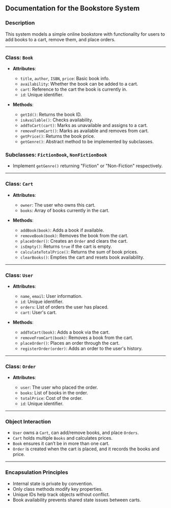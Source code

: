 ## Documentation for the Bookstore System

### Description

This system models a simple online bookstore with functionality for users to add books to a cart, remove them, and place orders.

---

### Class: `Book`

* **Attributes**:

  * `title`, `author`, `ISBN`, `price`: Basic book info.
  * `availability`: Whether the book can be added to a cart.
  * `cart`: Reference to the cart the book is currently in.
  * `id`: Unique identifier.
* **Methods**:

  * `getId()`: Returns the book ID.
  * `isAvailable()`: Checks availability.
  * `addToCart(cart)`: Marks as unavailable and assigns to a cart.
  * `removeFromCart()`: Marks as available and removes from cart.
  * `getPrice()`: Returns the book price.
  * `getGenre()`: Abstract method to be implemented by subclasses.

### Subclasses: `FictionBook`, `NonFictionBook`

* Implement `getGenre()` returning "Fiction" or "Non-Fiction" respectively.

---

### Class: `Cart`

* **Attributes**:

  * `owner`: The user who owns this cart.
  * `books`: Array of books currently in the cart.
* **Methods**:

  * `addBook(book)`: Adds a book if available.
  * `removeBook(book)`: Removes the book from the cart.
  * `placeOrder()`: Creates an `Order` and clears the cart.
  * `isEmpty()`: Returns `true` if the cart is empty.
  * `calculateTotalPrice()`: Returns the sum of book prices.
  * `clearBooks()`: Empties the cart and resets book availability.

---

### Class: `User`

* **Attributes**:

  * `name`, `email`: User information.
  * `id`: Unique identifier.
  * `orders`: List of orders the user has placed.
  * `cart`: User's cart.
* **Methods**:

  * `addToCart(book)`: Adds a book via the cart.
  * `removeFromCart(book)`: Removes a book from the cart.
  * `placeOrder()`: Places an order through the cart.
  * `registerOrder(order)`: Adds an order to the user's history.

---

### Class: `Order`

* **Attributes**:

  * `user`: The user who placed the order.
  * `books`: List of books in the order.
  * `totalPrice`: Cost of the order.
  * `id`: Unique identifier.

---

### Object Interaction

* `User` owns a `Cart`, can add/remove books, and place `Orders`.
* `Cart` holds multiple `Books` and calculates prices.
* `Book` ensures it can’t be in more than one cart.
* `Order` is created when the cart is placed, and it records the books and price.

---

### Encapsulation Principles

* Internal state is private by convention.
* Only class methods modify key properties.
* Unique IDs help track objects without conflict.
* Book availability prevents shared state issues between carts.
